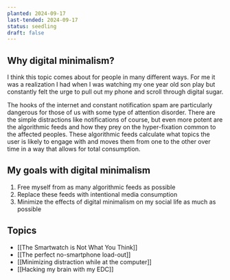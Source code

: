 ```yaml
---
planted: 2024-09-17
last-tended: 2024-09-17
status: seedling
draft: false
---
```


## Why digital minimalism?
I think this topic comes about for people in many different ways. For me it was a realization I had when I was watching my one year old son play but constantly felt the urge to pull out my phone and scroll through digital sugar.

The hooks of the internet and constant notification spam are particularly dangerous for those of us with some type of attention disorder. There are the simple distractions like notifications of course, but even more potent are the algorithmic feeds and how they prey on the hyper-fixation common to the affected peoples. These algorithmic feeds calculate what topics the user is likely to engage with and moves them from one to the other over time in a way that allows for total consumption.
## My goals with digital minimalism
1. Free myself from as many algorithmic feeds as possible
2. Replace these feeds with intentional media consumption
3. Minimize the effects of digital minimalism on my social life as much as possible
## Topics
- [[The Smartwatch is Not What You Think]]
- [[The perfect no-smartphone load-out]]
- [[Minimizing distraction while at the computer]]
- [[Hacking my brain with my EDC]]
